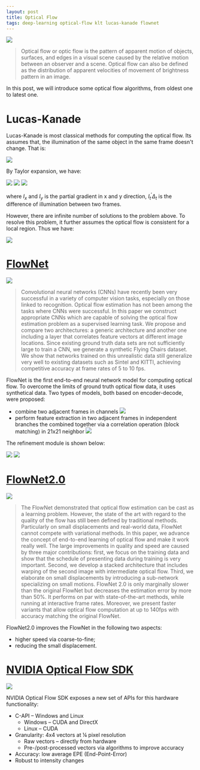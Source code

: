 ```yaml
---
layout: post
title: Optical Flow
tags: deep-learning optical-flow klt lucas-kanade flownet
---
```


![](https://developer.nvidia.com/sites/default/files/akamai/designworks/opticalflow/OF_SDK_000.png)

> Optical flow or optic flow is the pattern of apparent motion of objects, surfaces, and edges in a visual scene caused by the relative motion between an observer and a scene. Optical flow can also be defined as the distribution of apparent velocities of movement of brightness pattern in an image.

In this post, we will introduce some optical flow algorithms, from oldest one to latest one.

# Lucas-Kanade

Lucas-Kanade is most classical methods for computing the optical flow. Its assumes that, the illumination of the same object in the same frame doesn't change. That is:

![](https://www.zhihu.com/equation?tex=%5Cbegin%7Bequation%7D+I%28x%2Cy%2Ct%29%3DI%28x%2Bu%2Cy%2Bv%2Ct%2B%E2%88%86_t%29+%5Ctag%7B3-1-1%7D+%5Cend%7Bequation%7D+)

By Taylor expansion, we have:

![](https://www.zhihu.com/equation?tex=+%5Cbegin%7Bequation%7D+I%28x%2Bu%2Cy%2Bv%2Ct%2B%E2%88%86_t%29%3DI%28x%2Cy%2Ct%29%2BI_x%5E%E2%80%B2+u%2BI_y%5E%E2%80%B2+v%2BI_t%5E%E2%80%B2+%E2%88%86_t+%5Ctag%7B3-1-2%7D+%5Cend%7Bequation%7D+)
![](https://www.zhihu.com/equation?tex=+%5Cbegin%7Bequation%7D+I%28x%2Cy%2Ct%29+%3D+I%28x%2Cy%2Ct%29%2BI_x%5E%E2%80%B2+u%2BI_y%5E%E2%80%B2+v%2BI_t%5E%E2%80%B2+%E2%88%86_t+%5C%5C+I_x%5E%E2%80%B2+u%2BI_y%5E%E2%80%B2+v%2BI_t%5E%E2%80%B2+%E2%88%86_t%3D0+%5Ctag%7B3-1-3%7D+%5Cend%7Bequation%7D+)
![](https://www.zhihu.com/equation?tex=+%5Cbegin%7Bequation%7D+%5Cbegin%7Bbmatrix%7D+I_x%27%2C+%5Cspace+I_y%27++%5Cend%7Bbmatrix%7D%5Cbegin%7Bbmatrix%7Du+%5C%5C+v%5Cend%7Bbmatrix%7D%3D-I_t%5E%E2%80%B2+%E2%88%86_t+%5Ctag%7B3-1-4%7D%5Cend%7Bequation%7D+)

where $I_x$ and $I_y$ is the partial gradient in x and y direction, $I_t^'\Delta_t$ is the difference of illumination between two frames.

However, there are infinite number of solutions to the problem above. To resolve this problem, it further assumes the optical flow is consistent for a local region. Thus we have:

![](https://www.zhihu.com/equation?tex=+%5Cbegin%7Bequation%7D+%5Cbegin%7Bbmatrix%7D++I_x%27%5E%7B%281%29%7D%2C+%5Cspace+I_y%27%5E%7B%281%29%7D+%5C%5C+I_x%27%5E%7B%282%29%7D%2C+%5Cspace+I_y%27%5E%7B%282%29%7D+%5C%5C+%5Ccdots%5C%5C+I_x%27%5E%7B%28n%29%7D%2C+%5Cspace+I_y%27%5E%7B%28n%29%7D+%5Cend%7Bbmatrix%7D+%5Cbegin%7Bbmatrix%7Du+%5C+v%5Cend%7Bbmatrix%7D%3D+%5Cbegin%7Bbmatrix%7D+-%E2%88%86I_t%5E%7B%281%29%7D+%5C%5C+-%E2%88%86I_t%5E%7B%282%29%7D+%5C%5C++%5Ccdots+%5C%5C+-%E2%88%86I_t%5E%7B%28n%29%7D+%5C+%5Cend%7Bbmatrix%7D+%5Ctag%7B3-1-6%7D+%5Cend%7Bequation%7D+)

# [FlowNet](https://arxiv.org/abs/1504.06852)

![](https://pic4.zhimg.com/80/v2-909349624534aa61fe3421bf3f717ff3_hd.jpg)

> Convolutional neural networks (CNNs) have recently been very successful in a variety of computer vision tasks, especially on those linked to recognition. Optical flow estimation has not been among the tasks where CNNs were successful. In this paper we construct appropriate CNNs which are capable of solving the optical flow estimation problem as a supervised learning task. We propose and compare two architectures: a generic architecture and another one including a layer that correlates feature vectors at different image locations. 
Since existing ground truth data sets are not sufficiently large to train a CNN, we generate a synthetic Flying Chairs dataset. We show that networks trained on this unrealistic data still generalize very well to existing datasets such as Sintel and KITTI, achieving competitive accuracy at frame rates of 5 to 10 fps.

FlowNet is the first end-to-end neural network model for computing optical flow. To overcome the limits of ground truth optical flow data, it uses synthetical data. Two types of models, both based on encoder-decode, were proposed:

- combine two adjacent frames in channels
![](https://pic2.zhimg.com/80/v2-a10cce2c9829b0a251c486fc2b2d90d9_hd.jpg)
- perform feature extraction in two adjacent frames in independent branches the combined together via a correlation operation (block matching) in 21x21 neighbor
![](https://pic3.zhimg.com/80/v2-43e03ca60a3cd39e2774e7375de32cb6_hd.jpg)

The refinement module is shown below:

![](https://pic1.zhimg.com/v2-796f6a0dbc92bc7b8a8bb7f4cb3c9020_r.jpg)
![](https://pic1.zhimg.com/80/v2-796f6a0dbc92bc7b8a8bb7f4cb3c9020_hd.jpg)

# [FlowNet2.0](https://arxiv.org/abs/1612.01925)

![](https://pic1.zhimg.com/80/v2-3a332b9167da3940ad4573b5130322b4_hd.jpg)

> The FlowNet demonstrated that optical flow estimation can be cast as a learning problem. However, the state of the art with regard to the quality of the flow has still been defined by traditional methods. Particularly on small displacements and real-world data, FlowNet cannot compete with variational methods. In this paper, we advance the concept of end-to-end learning of optical flow and make it work really well. The large improvements in quality and speed are caused by three major contributions: first, we focus on the training data and show that the schedule of presenting data during training is very important. Second, we develop a stacked architecture that includes warping of the second image with intermediate optical flow. Third, we elaborate on small displacements by introducing a sub-network specializing on small motions. FlowNet 2.0 is only marginally slower than the original FlowNet but decreases the estimation error by more than 50%. It performs on par with state-of-the-art methods, while running at interactive frame rates. Moreover, we present faster variants that allow optical flow computation at up to 140fps with accuracy matching the original FlowNet.

FlowNet2.0 improves the FlowNet in the following two aspects:
- higher speed via coarse-to-fine;
- reducing the small displacement.

# [NVIDIA Optical Flow SDK](https://developer.nvidia.com/opticalflow-sdk)

![](https://devblogs.nvidia.com/wp-content/uploads/2019/02/Football-1024x288.png)

NVIDIA Optical Flow SDK exposes a new set of APIs for this hardware functionality:

- C-API – Windows and Linux
  - Windows – CUDA and DirectX
  - Linux – CUDA
- Granularity: 4x4 vectors at ¼ pixel resolution
  - Raw vectors – directly from hardware
  - Pre-/post-processed vectors via algorithms to improve accuracy
- Accuracy: low average EPE (End-Point-Error)
- Robust to intensity changes
